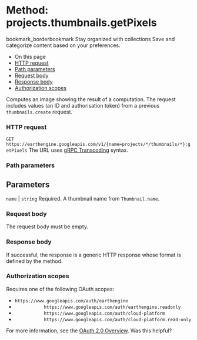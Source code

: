  
#  Method: projects.thumbnails.getPixels
bookmark_borderbookmark Stay organized with collections  Save and categorize content based on your preferences.
  * On this page
  * [HTTP request](https://developers.google.com/earth-engine/reference/rest/v1/projects.thumbnails/getPixels#http-request)
  * [Path parameters](https://developers.google.com/earth-engine/reference/rest/v1/projects.thumbnails/getPixels#path-parameters)
  * [Request body](https://developers.google.com/earth-engine/reference/rest/v1/projects.thumbnails/getPixels#request-body)
  * [Response body](https://developers.google.com/earth-engine/reference/rest/v1/projects.thumbnails/getPixels#response-body)
  * [Authorization scopes](https://developers.google.com/earth-engine/reference/rest/v1/projects.thumbnails/getPixels#authorization-scopes)


Computes an image showing the result of a computation. The request includes values (an ID and authorisation token) from a previous `thumbnails.create` request.
### HTTP request
`GET https://earthengine.googleapis.com/v1/{name=projects/*/thumbnails/*}:getPixels`
The URL uses [gRPC Transcoding](https://google.aip.dev/127) syntax.
### Path parameters
Parameters  
---  
`name` |  `string` Required. A thumbnail name from `Thumbnail.name`.  
### Request body
The request body must be empty.
### Response body
If successful, the response is a generic HTTP response whose format is defined by the method.
### Authorization scopes
Requires one of the following OAuth scopes:
  * `https://www.googleapis.com/auth/earthengine`
  * `           https://www.googleapis.com/auth/earthengine.readonly`
  * `           https://www.googleapis.com/auth/cloud-platform`
  * `           https://www.googleapis.com/auth/cloud-platform.read-only`


For more information, see the [OAuth 2.0 Overview](https://developers.google.com/identity/protocols/OAuth2).
Was this helpful?
